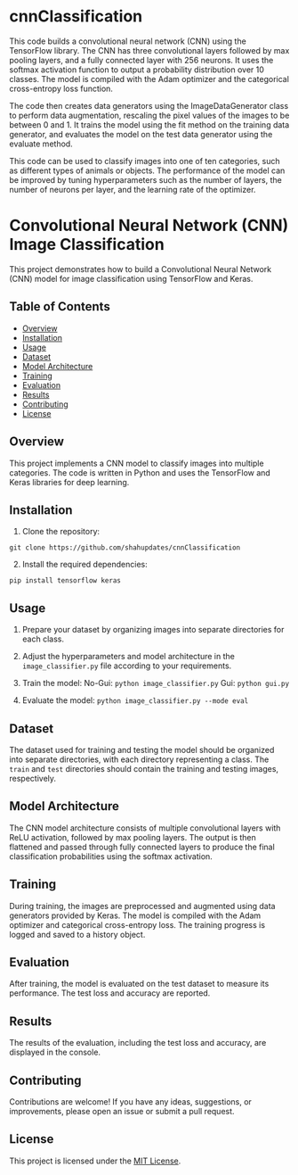 # cnnClassification

This code builds a convolutional neural network (CNN) using the TensorFlow library. The CNN has three convolutional layers followed by max pooling layers, and a fully connected layer with 256 neurons. It uses the softmax activation function to output a probability distribution over 10 classes. The model is compiled with the Adam optimizer and the categorical cross-entropy loss function.

The code then creates data generators using the ImageDataGenerator class to perform data augmentation, rescaling the pixel values of the images to be between 0 and 1. It trains the model using the fit method on the training data generator, and evaluates the model on the test data generator using the evaluate method.

This code can be used to classify images into one of ten categories, such as different types of animals or objects. The performance of the model can be improved by tuning hyperparameters such as the number of layers, the number of neurons per layer, and the learning rate of the optimizer.

# Convolutional Neural Network (CNN) Image Classification

This project demonstrates how to build a Convolutional Neural Network (CNN) model for image classification using TensorFlow and Keras.

## Table of Contents

- [Overview](#overview)
- [Installation](#installation)
- [Usage](#usage)
- [Dataset](#dataset)
- [Model Architecture](#model-architecture)
- [Training](#training)
- [Evaluation](#evaluation)
- [Results](#results)
- [Contributing](#contributing)
- [License](#license)

## Overview

This project implements a CNN model to classify images into multiple categories. The code is written in Python and uses the TensorFlow and Keras libraries for deep learning.

## Installation

1. Clone the repository:

```
git clone https://github.com/shahupdates/cnnClassification
```

2. Install the required dependencies:

```
pip install tensorflow keras
```

## Usage

1. Prepare your dataset by organizing images into separate directories for each class.

2. Adjust the hyperparameters and model architecture in the `image_classifier.py` file according to your requirements.

3. Train the model: 
No-Gui: ``` python image_classifier.py ```
Gui: ``` python gui.py ```

4. Evaluate the model: ``` python image_classifier.py --mode eval ```

## Dataset

The dataset used for training and testing the model should be organized into separate directories, with each directory representing a class. The `train` and `test` directories should contain the training and testing images, respectively.

## Model Architecture

The CNN model architecture consists of multiple convolutional layers with ReLU activation, followed by max pooling layers. The output is then flattened and passed through fully connected layers to produce the final classification probabilities using the softmax activation.

## Training

During training, the images are preprocessed and augmented using data generators provided by Keras. The model is compiled with the Adam optimizer and categorical cross-entropy loss. The training progress is logged and saved to a history object.

## Evaluation

After training, the model is evaluated on the test dataset to measure its performance. The test loss and accuracy are reported.

## Results

The results of the evaluation, including the test loss and accuracy, are displayed in the console.

## Contributing

Contributions are welcome! If you have any ideas, suggestions, or improvements, please open an issue or submit a pull request.

## License

This project is licensed under the [MIT License](LICENSE).

